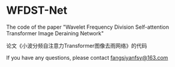 # WFDST-Net
The code of the paper "Wavelet Frequency Division Self-attention Transformer Image Deraining Network"

论文《小波分频自注意力Transformer图像去雨网络》的代码

If you have any questions, please contact fangsiyanfsy@163.com

